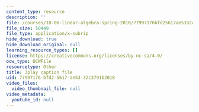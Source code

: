 ```yaml
---
content_type: resource
description: ''
file: /courses/18-06-linear-algebra-spring-2010/77997176bfd25617ae5332c3791b2018_Y_Ac6KiQ1t0.vtt
file_size: 50449
file_type: application/x-subrip
hide_download: true
hide_download_original: null
learning_resource_types: []
license: https://creativecommons.org/licenses/by-nc-sa/4.0/
ocw_type: OCWFile
resourcetype: Other
title: 3play caption file
uid: 77997176-bfd2-5617-ae53-32c3791b2018
video_files:
  video_thumbnail_file: null
video_metadata:
  youtube_id: null
---
```

